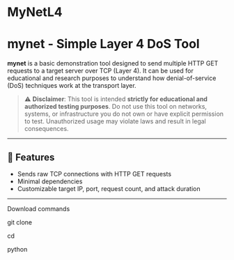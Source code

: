 # MyNetL4
# mynet - Simple Layer 4 DoS Tool

**mynet** is a basic demonstration tool designed to send multiple HTTP GET requests to a target server over TCP (Layer 4). It can be used for educational and research purposes to understand how denial-of-service (DoS) techniques work at the transport layer.

> ⚠️ **Disclaimer**: This tool is intended **strictly for educational and authorized testing purposes**. Do not use this tool on networks, systems, or infrastructure you do not own or have explicit permission to test. Unauthorized usage may violate laws and result in legal consequences.

---

## 🔧 Features

- Sends raw TCP connections with HTTP GET requests
- Minimal dependencies
- Customizable target IP, port, request count, and attack duration 

---

Download commands 

git clone 

cd 

python
